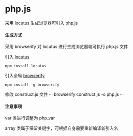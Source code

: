 # php.js
采用 locutus 生成浏览器可引入 php.js

#### 生成方式

采用 browserify 对 locutus 进行生成浏览器端可执行 php.js 文件

引入 [locutus](https://github.com/kvz/locutus)
```
npm install locutus
```

引入全局 [browserify](http://browserify.org/)
```
npm install -g browserify
```

修改 construct.js 文件
···
browserify  construct.js -o php.js
···

#### 注意事项

  var 类进行调整为 php_var
  
  array 类属于保留关键字，可根据自身需要重新编译新引入名 
